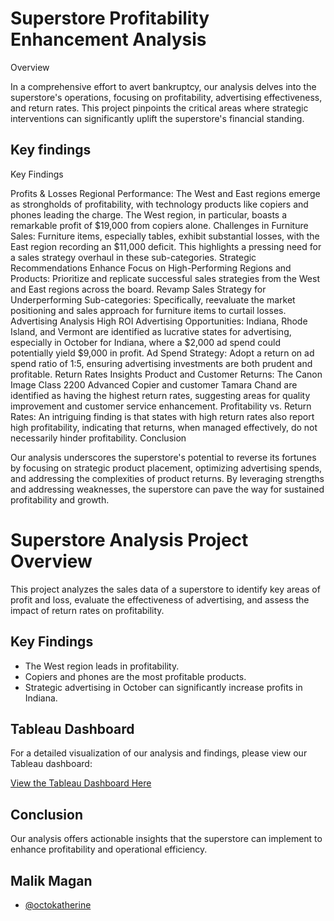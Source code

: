 # Superstore Profitability Enhancement Analysis

Overview

In a comprehensive effort to avert bankruptcy, our analysis delves into the superstore's operations, focusing on profitability, advertising effectiveness, and return rates. This project pinpoints the critical areas where strategic interventions can significantly uplift the superstore's financial standing.

## Key findings 
Key Findings

Profits & Losses
Regional Performance: The West and East regions emerge as strongholds of profitability, with technology products like copiers and phones leading the charge. The West region, in particular, boasts a remarkable profit of $19,000 from copiers alone.
Challenges in Furniture Sales: Furniture items, especially tables, exhibit substantial losses, with the East region recording an $11,000 deficit. This highlights a pressing need for a sales strategy overhaul in these sub-categories.
Strategic Recommendations
Enhance Focus on High-Performing Regions and Products: Prioritize and replicate successful sales strategies from the West and East regions across the board.
Revamp Sales Strategy for Underperforming Sub-categories: Specifically, reevaluate the market positioning and sales approach for furniture items to curtail losses.
Advertising Analysis
High ROI Advertising Opportunities: Indiana, Rhode Island, and Vermont are identified as lucrative states for advertising, especially in October for Indiana, where a $2,000 ad spend could potentially yield $9,000 in profit.
Ad Spend Strategy: Adopt a return on ad spend ratio of 1:5, ensuring advertising investments are both prudent and profitable.
Return Rates Insights
Product and Customer Returns: The Canon Image Class 2200 Advanced Copier and customer Tamara Chand are identified as having the highest return rates, suggesting areas for quality improvement and customer service enhancement.
Profitability vs. Return Rates: An intriguing finding is that states with high return rates also report high profitability, indicating that returns, when managed effectively, do not necessarily hinder profitability.
Conclusion

Our analysis underscores the superstore's potential to reverse its fortunes by focusing on strategic product placement, optimizing advertising spends, and addressing the complexities of product returns. By leveraging strengths and addressing weaknesses, the superstore can pave the way for sustained profitability and growth.
# Superstore Analysis Project Overview

This project analyzes the sales data of a superstore to identify key areas of profit and loss, evaluate the effectiveness of advertising, and assess the impact of return rates on profitability.

## Key Findings
- The West region leads in profitability.
- Copiers and phones are the most profitable products.
- Strategic advertising in October can significantly increase profits in Indiana.

## Tableau Dashboard
For a detailed visualization of our analysis and findings, please view our Tableau dashboard:

[View the Tableau Dashboard Here](https://public.tableau.com/app/profile/malik.magan/viz/Dashboard_17074757215630/Dashboard1)

## Conclusion
Our analysis offers actionable insights that the superstore can implement to enhance profitability and operational efficiency.
## Malik Magan

- [@octokatherine](https://public.tableau.com/app/profile/malik.magan/viz/Dashboard_17074757215630/Dashboard1)
